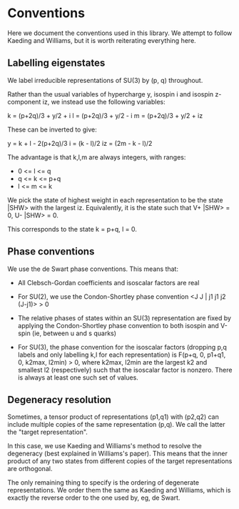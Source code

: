 Conventions
===========

Here we document the conventions used in this library. We attempt to follow
Kaeding and Williams, but it is worth reiterating everything here.

Labelling eigenstates
---------------------

We label irreducible representations of SU(3) by (p, q) throughout.

Rather than the usual variables of hypercharge y, isospin i and isospin
z-component iz, we instead use the following variables:

k = (p+2q)/3 + y/2 + i
l = (p+2q)/3 + y/2 - i
m = (p+2q)/3 + y/2 + iz

These can be inverted to give:

y = k + l - 2(p+2q)/3
i = (k - l)/2
iz = (2m - k - l)/2

The advantage is that k,l,m are always integers, with ranges:
* 0 <= l <= q
* q <= k <= p+q
* l <= m <= k

We pick the state of highest weight in each representation to be the state
|SHW> with the largest iz. Equivalently, it is the state such that
V+ |SHW> = 0, U- |SHW> = 0.

This corresponds to the state k = p+q, l = 0.

Phase conventions
-----------------

We use the de Swart phase conventions. This means that:

* All Clebsch-Gordan coefficients and isoscalar factors are real

* For SU(2), we use the Condon-Shortley phase convention
  <J J | j1 j1 j2 (J-j1)> > 0

* The relative phases of states within an SU(3) representation are fixed
  by applying the Condon-Shortley phase convention to both isospin and
  V-spin (ie, between u and s quarks)

* For SU(3), the phase convention for the isoscalar factors
  (dropping p,q labels and only labelling k,l for each representation) is
  F(p+q, 0, p1+q1, 0, k2max, l2min) > 0,
  where k2max, l2min are the largest k2 and smallest l2 (respectively) such that
  the isoscalar factor is nonzero. There is always at least one such set of values.

Degeneracy resolution
---------------------

Sometimes, a tensor product of representations (p1,q1) with (p2,q2)
can include multiple copies of the same representation (p,q). We call
the latter the "target representation".

In this case, we use Kaeding and Williams's method to resolve the degeneracy
(best explained in Williams's paper). This means that the inner product of any
two states from different copies of the target representations are orthogonal.

The only remaining thing to specify is the ordering of degenerate representations.
We order them the same as Kaeding and Williams, which is exactly the reverse order
to the one used by, eg, de Swart.
